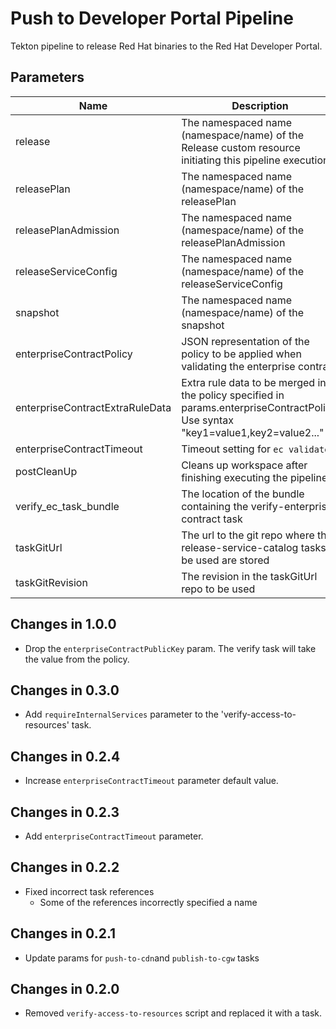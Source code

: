 # Push to Developer Portal Pipeline

Tekton pipeline to release Red Hat binaries to the Red Hat Developer Portal.

## Parameters

| Name                            | Description                                                                                            | Optional | Default value |
|---------------------------------|--------------------------------------------------------------------------------------------------------|----------|---------------|
| release                         | The namespaced name (namespace/name) of the Release custom resource initiating this pipeline execution | No       | -             |  
| releasePlan                     | The namespaced name (namespace/name) of the releasePlan                                                | No       | -             |
| releasePlanAdmission            | The namespaced name (namespace/name) of the releasePlanAdmission                                       | No       | -             |
| releaseServiceConfig            | The namespaced name (namespace/name) of the releaseServiceConfig                                       | No       | -             |
| snapshot                        | The namespaced name (namespace/name) of the snapshot                                                   | No       | -             |
| enterpriseContractPolicy        | JSON representation of the policy to be applied when validating the enterprise contract                | No       | -             |
| enterpriseContractExtraRuleData | Extra rule data to be merged into the policy specified in params.enterpriseContractPolicy. Use syntax "key1=value1,key2=value2..." | Yes | pipeline_intention=release |
| enterpriseContractTimeout       | Timeout setting for `ec validate`                                                                      | Yes      | 40m0s         |
| postCleanUp                     | Cleans up workspace after finishing executing the pipeline                                             | Yes      | true          |
| verify_ec_task_bundle           | The location of the bundle containing the verify-enterprise-contract task                              | No       | -             |
| taskGitUrl                      | The url to the git repo where the release-service-catalog tasks to be used are stored                  | Yes      | https://github.com/konflux-ci/release-service-catalog.git |
| taskGitRevision                 | The revision in the taskGitUrl repo to be used                                                         | No       | -             |

## Changes in 1.0.0
* Drop the `enterpriseContractPublicKey` param. The verify task will take the value from the policy.

## Changes in 0.3.0
* Add `requireInternalServices` parameter to the 'verify-access-to-resources' task.

## Changes in 0.2.4
* Increase `enterpriseContractTimeout` parameter default value.

## Changes in 0.2.3
* Add `enterpriseContractTimeout` parameter.

## Changes in 0.2.2
* Fixed incorrect task references
  * Some of the references incorrectly specified a name

## Changes in 0.2.1
* Update params for `push-to-cdn`and `publish-to-cgw` tasks

## Changes in 0.2.0
* Removed `verify-access-to-resources` script and replaced it with a task.
